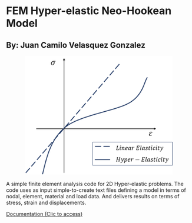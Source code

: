 # FEM Hyper-elastic Neo-Hookean Model

## By: Juan Camilo Velasquez Gonzalez
<p align="center">
<img src="https://github.com/jucavel09/FEM_Hyperelastic/blob/main/NB_FINAL/img/NB12.png" width="400" >
</p>

A simple finite element analysis code for 2D Hyper-elastic problems. The code uses as input simple-to-create text files defining a model in terms of nodal, element, material and load data. And delivers results on terms of stress, strain and displacements.


[Documentation (Clic to access)](https://nbviewer.jupyter.org/github/jucavel09/FEM_Hyperelastic/blob/main/NB_FINAL/Proyecto_Final_FEM.ipynb#)

